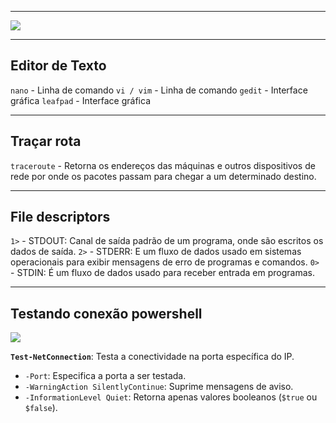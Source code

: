 
---

![](https://i.imgur.com/CdJ1zyM.png)

---

## Editor de Texto

``nano`` - Linha de comando
``vi / vim`` - Linha de comando
``gedit`` - Interface gráfica
``leafpad`` - Interface gráfica

---
## Traçar rota

``traceroute`` - Retorna os endereços das máquinas e outros dispositivos de rede  por onde os pacotes passam para chegar a um determinado destino.

---
## File descriptors 

``1>`` - STDOUT: Canal de saída padrão de um programa, onde são escritos os dados de saída.
``2>`` - STDERR: E um fluxo de dados usado em sistemas operacionais para exibir mensagens de erro de programas e comandos. 
``0>`` - STDIN: É um fluxo de dados usado para receber entrada em programas.

---

## Testando conexão powershell

![](https://i.imgur.com/yBffar5.png)

**`Test-NetConnection`**: Testa a conectividade na porta específica do IP.

- `-Port`: Especifica a porta a ser testada.
- `-WarningAction SilentlyContinue`: Suprime mensagens de aviso.
- `-InformationLevel Quiet`: Retorna apenas valores booleanos (`$true` ou `$false`).

